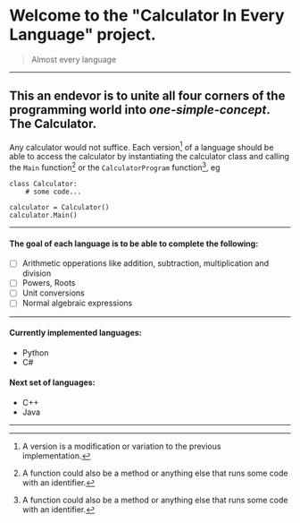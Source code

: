 # Welcome to the "Calculator In Every Language" project.
> Almost every language

---

## This an endevor is to unite all four corners of the programming world into *one-simple-concept*. The <b>Calculator</b>.

Any calculator would not suffice.
Each version[^1] of a language should be able to access the calculator by instantiating the calculator class and calling the `Main` function[^2] or the `CalculatorProgram` function[^2], eg
```
class Calculator:
	# some code...

calculator = Calculator()
calculator.Main()
```

---

#### The goal of each language is to be able to complete the following:
- [ ] Arithmetic opperations like addition, subtraction, multiplication and division
- [ ] Powers, Roots
- [ ] Unit conversions
- [ ] Normal algebraic expressions

---

#### Currently implemented languages:
- Python
- C#

#### Next set of languages:
- C++
- Java

---

[^1]: A version is a modification or variation to the previous implementation.
[^2]: A function could also be a method or anything else that runs some code with an identifier.
